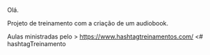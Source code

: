 Olá.

Projeto de treinamento com a criação de um audiobook.

Aulas ministradas pelo > https://www.hashtagtreinamentos.com/ <# hashtagTreinamento


